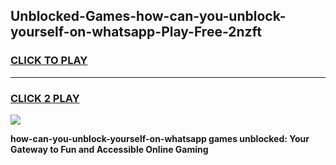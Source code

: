 
## Unblocked-Games-how-can-you-unblock-yourself-on-whatsapp-Play-Free-2nzft
<h3>
<a href="https://premium76.site?title=how-can-you-unblock-yourself-on-whatsapp&ref=21A">CLICK TO PLAY</a></h3>
<hr>

<h3>
<a href="https://premium76.site?title=how-can-you-unblock-yourself-on-whatsapp&ref=21A">CLICK 2 PLAY</a>
  
</h3>

<a href="https://premium76.site?title=how-can-you-unblock-yourself-on-whatsapp&ref=21A"><img src="https://clearcache.store/games.png"></a>


**how-can-you-unblock-yourself-on-whatsapp games unblocked: Your Gateway to Fun and Accessible Online Gaming**
